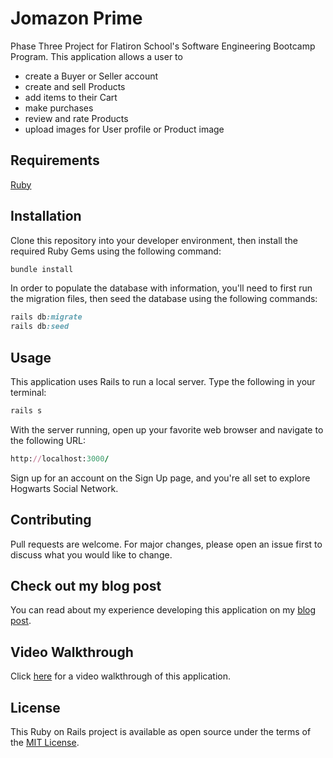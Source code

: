 # Jomazon Prime
Phase Three Project for Flatiron School's Software Engineering Bootcamp Program. This application allows a user to 
- create a Buyer or Seller account
- create and sell Products
- add items to their Cart
- make purchases
- review and rate Products
- upload images for User profile or Product image

## Requirements
[Ruby](https://www.ruby-lang.org/en/)

## Installation
Clone this repository into your developer environment, then install the required Ruby Gems using the following command:
```ruby
bundle install
```
In order to populate the database with information, you'll need to first run the migration files, then seed the database using the following commands:
```ruby
rails db:migrate
rails db:seed
```

## Usage
This application uses Rails to run a local server. Type the following in your terminal:
```ruby
rails s
```
With the server running, open up your favorite web browser and navigate to the following URL:
```ruby
http://localhost:3000/
```
Sign up for an account on the Sign Up page, and you're all set to explore Hogwarts Social Network.

## Contributing
Pull requests are welcome. For major changes, please open an issue first to discuss what you would like to change.

## Check out my blog post
You can read about my experience developing this application on my [blog post](https://jomapormentilla.medium.com/jomazon-prime-ruby-on-rails-c6321a861d0a).

## Video Walkthrough
Click [here](https://www.youtube.com/watch?v=Hwu44JCWkD8) for a video walkthrough of this application.

## License
This Ruby on Rails project is available as open source under the terms of the [MIT License](https://opensource.org/licenses/MIT).
